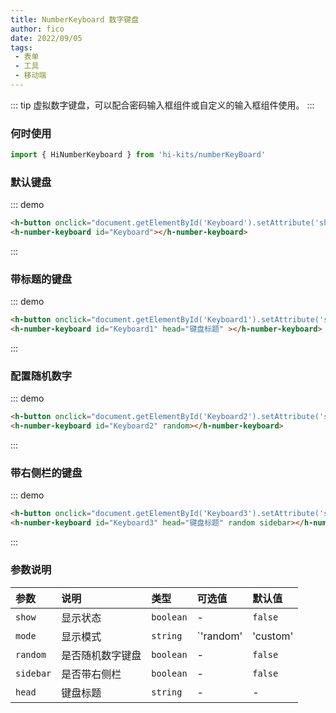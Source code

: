 ```yaml
---
title: NumberKeyboard 数字键盘
author: fico
date: 2022/09/05
tags:
 - 表单
 - 工具
 - 移动端
---
```

::: tip
虚拟数字键盘，可以配合密码输入框组件或自定义的输入框组件使用。
:::
### 何时使用
```ts
import { HiNumberKeyboard } from 'hi-kits/numberKeyBoard'
```
### 默认键盘

::: demo
```html
<h-button onclick="document.getElementById('Keyboard').setAttribute('show', '')">弹出默认键盘</h-button>
<h-number-keyboard id="Keyboard"></h-number-keyboard>

```
:::

### 带标题的键盘

::: demo
```html
<h-button onclick="document.getElementById('Keyboard1').setAttribute('show', '')">弹出带标题的键盘</h-button>
<h-number-keyboard id="Keyboard1" head="键盘标题" ></h-number-keyboard>

```
:::


### 配置随机数字

::: demo
```html
<h-button onclick="document.getElementById('Keyboard2').setAttribute('show', '')">弹出配置随机数字的键盘</h-button>
<h-number-keyboard id="Keyboard2" random></h-number-keyboard>


```
:::

### 带右侧栏的键盘

::: demo
```html
<h-button onclick="document.getElementById('Keyboard3').setAttribute('show', '')">弹出带右侧栏的键盘</h-button>
<h-number-keyboard id="Keyboard3" head="键盘标题" random sidebar></h-number-keyboard>

```
:::
### 参数说明

|参数|说明|类型|可选值|默认值
|:--|:--|:--|:-----|:---
| `show`| 显示状态 |  `boolean` | - | `false`
| `mode`| 显示模式 |  `string` | `'random' | 'custom' | 'sidebar'` | -
| `random`| 是否随机数字键盘 |  `boolean` | - | `false`
| `sidebar`| 是否带右侧栏 |  `boolean` | - | `false`
| `head`| 键盘标题 |  `string` | - | -
